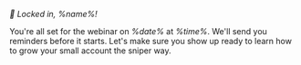 *🎉 Locked in, %name%\!*

You\'re all set for the webinar on *%date%* at *%time%*\. We\'ll send you reminders before it starts\. Let\'s make sure you show up ready to learn how to grow your small account the sniper way\.